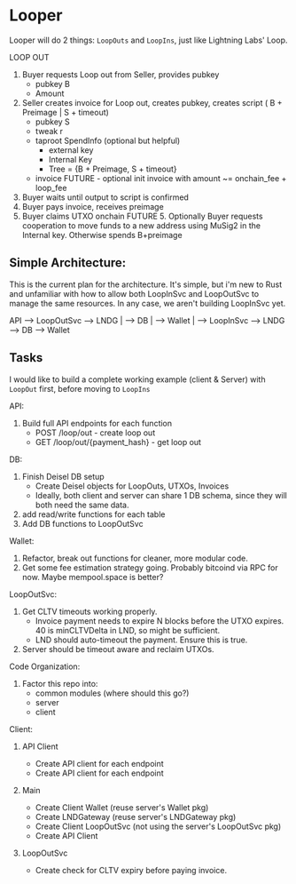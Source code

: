 # Looper

Looper will do 2 things: `LoopOuts` and `LoopIns`, just like Lightning Labs' Loop.

LOOP OUT

1. Buyer requests Loop out from Seller, provides pubkey
    - pubkey B
    - Amount
2. Seller creates invoice for Loop out, creates pubkey, creates script ( B + Preimage | S + timeout)
    - pubkey S
    - tweak r
    - taproot SpendInfo (optional but helpful)
        - external key
        - Internal Key
        - Tree = {B + Preimage, S + timeout}
    - invoice 
        FUTURE - optional init invoice with amount ~= onchain_fee + loop_fee
3. Buyer waits until output to script is confirmed
4. Buyer pays invoice, receives preimage
5. Buyer claims UTXO onchain
FUTURE 5. Optionally Buyer requests cooperation to move funds to a new address using MuSig2 in the Internal key. Otherwise spends B+preimage

## Simple Architecture:

This is the current plan for the architecture. It's simple, but i'm new to Rust and unfamiliar with how to allow both
LoopInSvc and LoopOutSvc to manage the same resources. In any case, we aren't building LoopInSvc yet. 

API --> LoopOutSvc --> LNDG
    |              \--> DB
    |               \--> Wallet
    |
    \--> LoopInSvc --> LNDG
                   \--> DB
                    \--> Wallet

## Tasks

I would like to build a complete working example (client & Server) with `LoopOut` first, before moving to `LoopIns`

API:
1. Build full API endpoints for each function
    - POST /loop/out - create loop out
    - GET /loop/out/{payment_hash} - get loop out

DB:
1. Finish Deisel DB setup
    - Create Deisel objects for LoopOuts, UTXOs, Invoices
    - Ideally, both client and server can share 1 DB schema, since they will both need the same data. 
2. add read/write functions for each table
3. Add DB functions to LoopOutSvc

Wallet:
1. Refactor, break out functions for cleaner, more modular code. 
2. Get some fee estimation strategy going. Probably bitcoind via RPC for now. Maybe mempool.space is better? 

LoopOutSvc:
1. Get CLTV timeouts working properly. 
    - Invoice payment needs to expire N blocks before the UTXO expires. 40 is minCLTVDelta in LND, so might be sufficient.
    - LND should auto-timeout the payment. Ensure this is true. 
2. Server should be timeout aware and reclaim UTXOs. 

Code Organization: 
1. Factor this repo into:
    - common modules (where should this go?)
    - server
    - client

Client:
1. API Client
    - Create API client for each endpoint
    - Create API client for each endpoint

2. Main
    - Create Client Wallet (reuse server's Wallet pkg)
    - Create LNDGateway (reuse server's LNDGateway pkg)
    - Create Client LoopOutSvc (not using the server's LoopOutSvc pkg)
    - Create API Client

3. LoopOutSvc
    - Create check for CLTV expiry before paying invoice. 